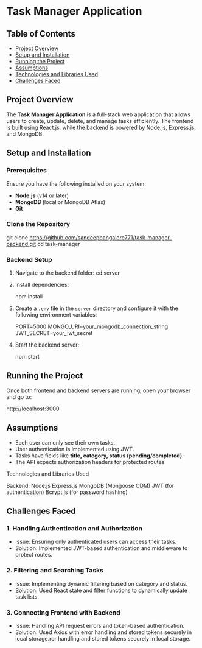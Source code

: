 # Task Manager Application

## Table of Contents
- [Project Overview](#project-overview)
- [Setup and Installation](#setup-and-installation)
- [Running the Project](#running-the-project)
- [Assumptions](#assumptions)
- [Technologies and Libraries Used](#technologies-and-libraries-used)
- [Challenges Faced](#challenges-faced)

## Project Overview
The **Task Manager Application** is a full-stack web application that allows users to create, update, delete, and manage tasks efficiently. The frontend is built using React.js, while the backend is powered by Node.js, Express.js, and MongoDB.

## Setup and Installation
### Prerequisites
Ensure you have the following installed on your system:
- **Node.js** (v14 or later)
- **MongoDB** (local or MongoDB Atlas)
- **Git**

### Clone the Repository

git clone https://github.com/sandeepbangalore771/task-manager-backend.git
cd task-manager


### Backend Setup
1. Navigate to the backend folder:
   cd server
  
2. Install dependencies:
  
   npm install
   
3. Create a `.env` file in the `server` directory and configure it with the following environment variables:
   
   PORT=5000
   MONGO_URI=your_mongodb_connection_string
   JWT_SECRET=your_jwt_secret
 
4. Start the backend server:
   
   npm start
   

## Running the Project
Once both frontend and backend servers are running, open your browser and go to:

http://localhost:3000


## Assumptions
- Each user can only see their own tasks.
- User authentication is implemented using JWT.
- Tasks have fields like **title, category, status (pending/completed)**.
- The API expects authorization headers for protected routes.

Technologies and Libraries Used

Backend:
Node.js
Express.js
MongoDB (Mongoose ODM)
JWT (for authentication)
Bcrypt.js (for password hashing)

## Challenges Faced
### 1. **Handling Authentication and Authorization**
   - Issue: Ensuring only authenticated users can access their tasks.
   - Solution: Implemented JWT-based authentication and middleware to protect routes.

### 2. **Filtering and Searching Tasks**
   - Issue: Implementing dynamic filtering based on category and status.
   - Solution: Used React state and filter functions to dynamically update task lists.

### 3. **Connecting Frontend with Backend**
   - Issue: Handling API request errors and token-based authentication.
   - Solution: Used Axios with error handling and stored tokens securely in local storage.ror handling and stored tokens securely in local storage.
